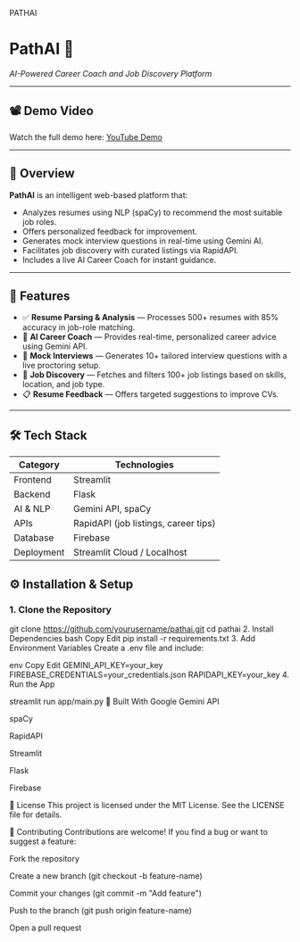 PATHAI
# PathAI 🎯  
*AI-Powered Career Coach and Job Discovery Platform*

---

## 📽️ Demo Video  
Watch the full demo here: [YouTube Demo](https://drive.google.com/file/d/11t_7RzMNeQC3_FS_lBt2DHKSpH_LbL7U/view?usp=drive_link)

---

## 🚀 Overview  
**PathAI** is an intelligent web-based platform that:
- Analyzes resumes using NLP (spaCy) to recommend the most suitable job roles.
- Offers personalized feedback for improvement.
- Generates mock interview questions in real-time using Gemini AI.
- Facilitates job discovery with curated listings via RapidAPI.
- Includes a live AI Career Coach for instant guidance.

---

## 🔑 Features  
- ✅ **Resume Parsing & Analysis** — Processes 500+ resumes with 85% accuracy in job-role matching.  
- 🧠 **AI Career Coach** — Provides real-time, personalized career advice using Gemini API.  
- 🎤 **Mock Interviews** — Generates 10+ tailored interview questions with a live proctoring setup.  
- 🔎 **Job Discovery** — Fetches and filters 100+ job listings based on skills, location, and job type.  
- 📋 **Resume Feedback** — Offers targeted suggestions to improve CVs.

---

## 🛠️ Tech Stack  
| Category     | Technologies |
|--------------|--------------|
| Frontend     | Streamlit |
| Backend      | Flask |
| AI & NLP     | Gemini API, spaCy |
| APIs         | RapidAPI (job listings, career tips) |
| Database     | Firebase |
| Deployment   | Streamlit Cloud / Localhost |


## ⚙️ Installation & Setup

### 1. Clone the Repository

git clone https://github.com/yourusername/pathai.git
cd pathai
2. Install Dependencies
bash
Copy
Edit
pip install -r requirements.txt
3. Add Environment Variables
Create a .env file and include:

env
Copy
Edit
GEMINI_API_KEY=your_key
FIREBASE_CREDENTIALS=your_credentials.json
RAPIDAPI_KEY=your_key
4. Run the App

streamlit run app/main.py
🧠 Built With
Google Gemini API

spaCy

RapidAPI

Streamlit

Flask

Firebase

📜 License
This project is licensed under the MIT License. See the LICENSE file for details.

🤝 Contributing
Contributions are welcome!
If you find a bug or want to suggest a feature:

Fork the repository

Create a new branch (git checkout -b feature-name)

Commit your changes (git commit -m "Add feature")

Push to the branch (git push origin feature-name)

Open a pull request

